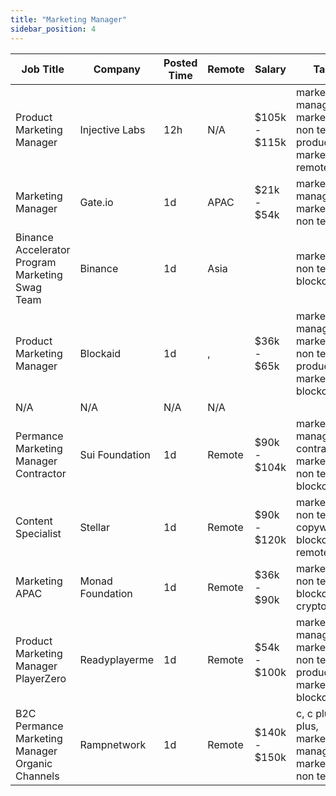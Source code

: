 ```yaml
---
title: "Marketing Manager"
sidebar_position: 4
---
```


| Job Title | Company | Posted Time | Remote | Salary | Tags | Apply Link |
|-----------|---------|-------------|--------|--------|------|------------|
| Product Marketing Manager | Injective Labs | 12h | N/A | $105k - $115k | marketing manager, marketing, non tech, product marketing, remote | [Apply](https://web3.career/product-marketing-manager-injectivelabs/96571) |
| Marketing Manager | Gate.io | 1d | APAC | $21k - $54k | marketing manager, marketing, non tech | [Apply](https://web3.career/marketing-manager-gate-io/96535) |
| Binance Accelerator Program Marketing Swag Team | Binance | 1d | Asia |  | marketing, non tech, blockchain | [Apply](https://web3.career/binance-accelerator-program-marketing-swag-team-binance/96512) |
| Product Marketing Manager | Blockaid | 1d | , | $36k - $65k | marketing manager, marketing, non tech, product marketing, blockchain | [Apply](https://web3.career/product-marketing-manager-blockaid/96504) |
| N/A | N/A | N/A | N/A |  |  | [Apply](https://web3.career/metana) |
| Permance Marketing Manager Contractor | Sui Foundation | 1d | Remote | $90k - $104k | marketing manager, contractor, marketing, non tech, blockchain | [Apply](https://web3.career/performance-marketing-manager-contractor-suifoundation/96454) |
| Content Specialist | Stellar | 1d | Remote | $90k - $120k | marketing, non tech, copywriting, blockchain, remote | [Apply](https://web3.career/content-specialist-stellar/96444) |
| Marketing APAC | Monad Foundation | 1d | Remote | $36k - $90k | marketing, non tech, blockchain, crypto, defi | [Apply](https://web3.career/marketing-apac-monadfoundation/96438) |
| Product Marketing Manager PlayerZero | Readyplayerme | 1d | Remote | $54k - $100k | marketing manager, marketing, non tech, product marketing, blockchain | [Apply](https://web3.career/product-marketing-manager-for-playerzero-readyplayerme/92180) |
| B2C Permance Marketing Manager Organic Channels | Rampnetwork | 1d | Remote | $140k - $150k | c, c plus plus, marketing manager, marketing, non tech | [Apply](https://web3.career/b2c-performance-marketing-manager-organic-channels-rampnetwork/95812) |
